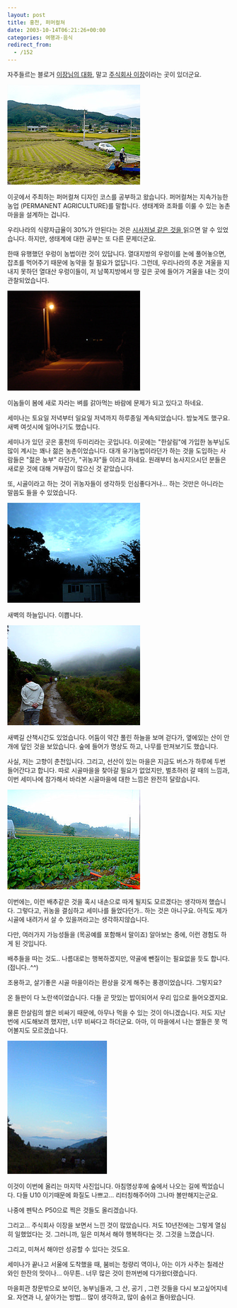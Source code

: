 ```yaml
---
layout: post
title: 홍천, 퍼머컬쳐
date: 2003-10-14T06:21:26+00:00
categories: 여행과-음식
redirect_from:
  - /152
---
```


자주들르는 블로거 <a href="http://ejang.new21.org/" target="bb">이장님의 대화</a>, 말고 <a href="http://www.e-jang.net" target="bb">주식회사 이장</a>이라는 곳이 있더군요.

![ ](/assets/media/logs_archives_DSC02134.jpg)

이곳에서 주최하는 퍼머컬쳐 디자인 코스를 공부하고 왔습니다. 퍼머컬쳐는 지속가능한 농업 (PERMANENT AGRICULTURE)를 말합니다. 생태계와 조화를 이룰 수 있는 농촌마을을 설계하는 겁니다.

우리나라의 식량자급율이 30%가 안된다는 것은 <a href="/266" target="bb">시사저널 같은 것을 </a>읽으면 알 수 있었습니다. 하지만, 생태계에 대한 공부는 또 다른 문제더군요.

한때 유행했던 우렁이 농법이란 것이 있답니다. 열대지방의 우렁이를 논에 풀어놓으면, 잡초를 먹어주기 때문에 농약을 칠 필요가 없답니다. 그런데, 우리나라의 추운 겨울을 지내지 못하던 열대산 우렁이들이, 저 남쪽지방에서 땅 깊은 곳에 들어가 겨울을 내는 것이 관찰되었습니다.

![ ](/assets/media/logs_archives_DSC02136.jpg)

이놈들이 봄에 새로 자라는 벼를 갉아먹는 바람에 문제가 되고 있다고 하네요.

세미나는 토요일 저녁부터 일요일 저녁까지 하루종일 계속되었습니다. 밤늦게도 했구요. 새벽 여섯시에 일어나기도 했습니다.

세미나가 있던 곳은 홍천의 두미리라는 곳입니다. 이곳에는 "한살림"에 가입한 농부님도 많이 계시는 꽤나 젊은 농촌이었습니다. 대개 유기농법이라던가 하는 것을 도입하는 사람들은 "젊은 농부" 라던가, "귀농자"들 이라고 하네요. 원래부터 농사지으시던 분들은 새로운 것에 대해 거부감이 많으신 것 같았습니다.

또, 시골이라고 하는 것이 귀농자들이 생각하듯 인심좋다거나... 하는 것만은 아니라는 말씀도 들을 수 있었습니다.

![ ](/assets/media/logs_archives_DSC02150.jpg)

새벽의 하늘입니다. 이쁩니다.

![ ](/assets/media/logs_archives_DSC02154.jpg)

새벽길 산책시간도 있었습니다. 어둠이 약간 풀린 하늘을 보며 걷다가, 옆에있는 산이 안개에 덮인 것을 보았습니다. 숲에 들어가 명상도 하고, 나무를 만져보기도 했습니다.

사실, 저는 고향이 춘천입니다. 그리고, 선산이 있는 마을은 지금도 버스가 하루에 두번 들어간다고 합니다. 따로 시골마을을 찾아갈 필요가 없었지만, 벌초하러 갈 때의 느낌과, 이번 세미나에 참가해서 바라본 시골마을에 대한 느낌은 완전히 달랐습니다.

![ ](/assets/media/logs_archives_DSC02163.jpg)

이번에는, 이런 배추같은 것을 혹시 내손으로 따게 될지도 모르겠다는 생각마저 했습니다. 그렇다고, 귀농을 결심하고 세미나를 들었다던가.. 하는 것은 아니구요. 아직도 제가 시골에 내려가서 살 수 있을꺼라고는 생각하지않습니다.

다만, 여러가지 가능성들을 (목공예를 포함해서 말이죠) 알아보는 중에, 이런 경험도 하게 된 것입니다.

배추들을 따는 것도.. 나름대로는 행복하겠지만, 약골에 뺀질이는 필요없을 듯도 합니다. (접니다..^^)

조용하고, 살기좋은 시골 마을이라는 환상을 갖게 해주는 풍경이었습니다. 그렇지요?

온 들판이 다 노란색이었습니다. 다들 곧 맛있는 밥이되어서 우리 입으로 들어오겠지요.

물론 한살림의 쌀은 비싸기 때문에, 아무나 먹을 수 있는 것이 아니겠습니다. 저도 지난번에 시도해보려 했지만, 너무 비싸다고 하더군요. 아마, 이 마을에서 나는 쌀들은 못 먹어볼지도 모르겠습니다.

![ ](/assets/media/logs_archives_DSC02162.jpg)

이것이 이번에 올리는 마지막 사진입니다. 아침명상후에 숲에서 나오는 길에 찍었습니다. 다들 U10 이기때문에 화질도 나쁘고... 리터칭해주어야 그나마 볼만해지는군요.

나중에 펜탁스 P50으로 찍은 것들도 올리겠습니다.

그리고... 주식회사 이장을 보면서 느낀 것이 많았습니다. 저도 10년전에는 그렇게 열심히 일했었다는 것. 그러니까, 일은 미쳐서 해야 행복하다는 것. 그것을 느꼈습니다.

그리고, 미쳐서 해야만 성공할 수 있다는 것도요.

세미나가 끝나고 서울에 도착했을 때, 붐비는 청량리 역이나, 아는 이가 사주는 칠레산 와인 한잔의 맛이나... 아무튼.. 너무 많은 것이 한꺼번에 다가왔더랬습니다.

마을회관 창문밖으로 보이던, 농부님들과, 그 산, 공기 , 그런 것들을 다시 보고싶어지네요. 자연과 나, 살아가는 방법... 많이 생각하고, 많이 숨쉬고 돌아왔습니다.
<div id=comments>
</div>

